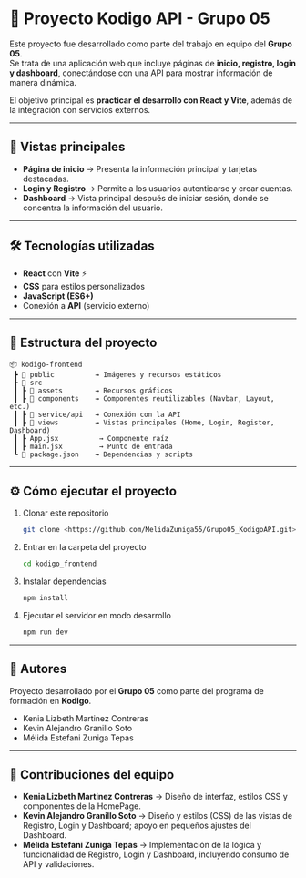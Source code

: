 # 🚀 Proyecto Kodigo API - Grupo 05

Este proyecto fue desarrollado como parte del trabajo en equipo del **Grupo 05**.  
Se trata de una aplicación web que incluye páginas de **inicio, registro, login y dashboard**, conectándose con una API para mostrar información de manera dinámica.  

El objetivo principal es **practicar el desarrollo con React y Vite**, además de la integración con servicios externos.

---

## 📸 Vistas principales

- **Página de inicio** → Presenta la información principal y tarjetas destacadas.  
- **Login y Registro** → Permite a los usuarios autenticarse y crear cuentas.  
- **Dashboard** → Vista principal después de iniciar sesión, donde se concentra la información del usuario.  

---

## 🛠️ Tecnologías utilizadas

- **React** con **Vite** ⚡  
- **CSS** para estilos personalizados  
- **JavaScript (ES6+)**  
- Conexión a **API** (servicio externo)  

---

## 📂 Estructura del proyecto

```
📦 kodigo-frontend
 ┣ 📂 public          → Imágenes y recursos estáticos
 ┣ 📂 src
 ┃ ┣ 📂 assets        → Recursos gráficos
 ┃ ┣ 📂 components    → Componentes reutilizables (Navbar, Layout, etc.)
 ┃ ┣ 📂 service/api   → Conexión con la API
 ┃ ┣ 📂 views         → Vistas principales (Home, Login, Register, Dashboard)
 ┃ ┣ App.jsx          → Componente raíz
 ┃ ┣ main.jsx         → Punto de entrada
 ┗ 📜 package.json    → Dependencias y scripts
```

---

## ⚙️ Cómo ejecutar el proyecto

1. Clonar este repositorio  
   ```bash
   git clone <https://github.com/MelidaZuniga55/Grupo05_KodigoAPI.git>
   ```

2. Entrar en la carpeta del proyecto  
   ```bash
   cd kodigo_frontend
   ```

3. Instalar dependencias  
   ```bash
   npm install
   ```

4. Ejecutar el servidor en modo desarrollo  
   ```bash
   npm run dev
   ```

---

## 👥 Autores

Proyecto desarrollado por el **Grupo 05** como parte del programa de formación en **Kodigo**.  

- Kenia Lizbeth Martinez Contreras  
- Kevin Alejandro Granillo Soto  
- Mélida Estefani Zuniga Tepas  

---

## 🤝 Contribuciones del equipo

- **Kenia Lizbeth Martinez Contreras** → Diseño de interfaz, estilos CSS y componentes de la HomePage.  
- **Kevin Alejandro Granillo Soto** →  Diseño y estilos (CSS) de las vistas de Registro, Login y Dashboard; apoyo en pequeños ajustes del Dashboard. 
- **Mélida Estefani Zuniga Tepas** → Implementación de la lógica y funcionalidad de Registro, Login y Dashboard, incluyendo consumo de API y validaciones.  


